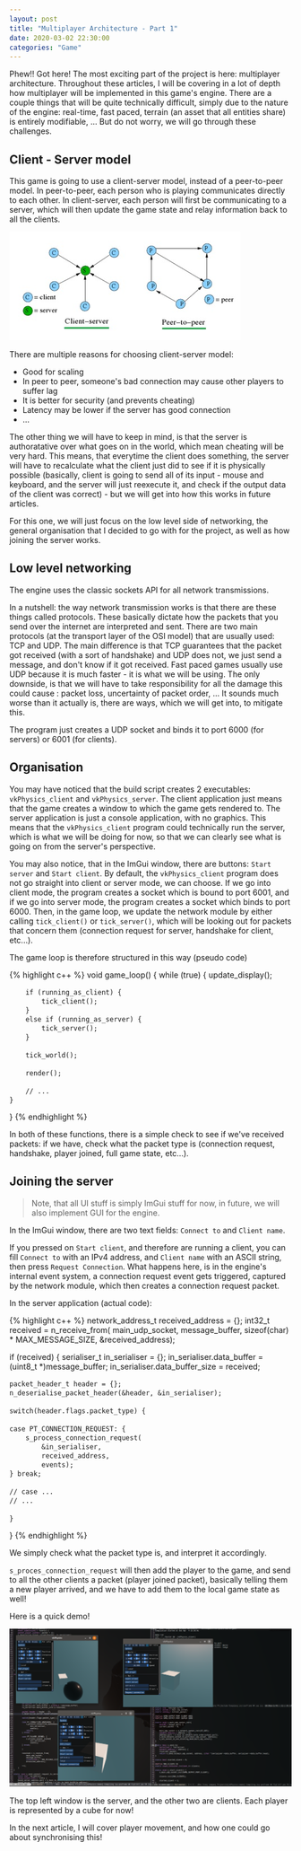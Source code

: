 ```yaml
---
layout: post
title: "Multiplayer Architecture - Part 1"
date: 2020-03-02 22:30:00
categories: "Game"
---
```


Phew!! Got here! The most exciting part of the project is here: multiplayer architecture. Throughout these articles, I will be covering in a lot of depth how multiplayer will be implemented in this game's engine. There are a couple things that will be quite technically difficult, simply due to the nature of the engine: real-time, fast paced, terrain (an asset that all entities share) is entirely modifiable, ... But do not worry, we will go through these challenges.

## Client - Server model

This game is going to use a client-server model, instead of a peer-to-peer model. In peer-to-peer, each person who is playing communicates directly to each other. In client-server, each person will first be communicating to a server, which will then update the game state and relay information back to all the clients. 

![photo](/assets/p2p_cts.png)

There are multiple reasons for choosing client-server model: 

- Good for scaling
- In peer to peer, someone's bad connection may cause other players to suffer lag
- It is better for security (and prevents cheating)
- Latency may be lower if the server has good connection
- ...

The other thing we will have to keep in mind, is that the server is authoratative over what goes on in the world, which mean cheating will be very hard. This means, that everytime the client does something, the server will have to recalculate what the client just did to see if it is physically possible (basically, client is going to send all of its input - mouse and keyboard, and the server will just reexecute it, and check if the output data of the client was correct) - but we will get into how this works in future articles.

For this one, we will just focus on the low level side of networking, the general organisation that I decided to go with for the project, as well as how joining the server works.

## Low level networking

The engine uses the classic sockets API for all network transmissions.

In a nutshell: the way network transmission works is that there are these things called protocols. These basically dictate how the packets that you send over the internet are interpreted and sent. There are two main protocols (at the transport layer of the OSI model) that are usually used: TCP and UDP. The main difference is that TCP guarantees that the packet got received (with a sort of handshake) and UDP does not, we just send a message, and don't know if it got received. Fast paced games usually use UDP because it is much faster - it is what we will be using. The only downside, is that we will have to take responsibility for all the damage this could cause : packet loss, uncertainty of packet order, ... It sounds much worse than it actually is, there are ways, which we will get into, to mitigate this.

The program just creates a UDP socket and binds it to port 6000 (for servers) or 6001 (for clients).

## Organisation

You may have noticed that the build script creates 2 executables: `vkPhysics_client` and `vkPhysics_server`. The client application just means that the game creates a window to which the game gets rendered to. The server application is just a console application, with no graphics. This means that the `vkPhysics_client` program could technically run the server, which is what we will be doing for now, so that we can clearly see what is going on from the server's perspective.

You may also notice, that in the ImGui window, there are buttons: `Start server` and `Start client`. By default, the `vkPhysics_client` program does not go straight into client or server mode, we can choose. If we go into client mode, the program creates a socket which is bound to port 6001, and if we go into server mode, the program creates a socket which binds to port 6000. Then, in the game loop, we update the network module by either calling `tick_client()` or `tick_server()`, which will be looking out for packets that concern them (connection request for server, handshake for client, etc...).

The game loop is therefore structured in this way (pseudo code)

{% highlight c++ %}
void game_loop() {
    while (true) {
        update_display();
        
        if (running_as_client) {
            tick_client();
        }
        else if (running_as_server) {
            tick_server();
        }

        tick_world();
        
        render();
        
        // ...
    }
}
{% endhighlight %}

In both of these functions, there is a simple check to see if we've received packets: if we have, check what the packet type is (connection request, handshake, player joined, full game state, etc...).

## Joining the server

> Note, that all UI stuff is simply ImGui stuff for now, in future, we will also implement GUI for the engine.

In the ImGui window, there are two text fields: `Connect to` and `Client name`.

If you pressed on `Start client`, and therefore are running a client, you can fill `Connect to` with an IPv4 address, and `Client name` with an ASCII string, then press `Request Connection`. What happens here, is in the engine's internal event system, a connection request event gets triggered, captured by the network module, which then creates a connection request packet.

In the server application (actual code):

{% highlight c++ %}
network_address_t received_address = {};
int32_t received = n_receive_from(
    main_udp_socket,
    message_buffer,
    sizeof(char) * MAX_MESSAGE_SIZE,
    &received_address);

if (received) {
    serialiser_t in_serialiser = {};
    in_serialiser.data_buffer = (uint8_t *)message_buffer;
    in_serialiser.data_buffer_size = received;
    
    packet_header_t header = {};
    n_deserialise_packet_header(&header, &in_serialiser);
    
    switch(header.flags.packet_type) {
    
    case PT_CONNECTION_REQUEST: {
        s_process_connection_request(
            &in_serialiser,
            received_address,
            events);
    } break;
    
    // case ...
    // ...
        
    }
}
{% endhighlight %}

We simply check what the packet type is, and interpret it accordingly.

`s_proces_connection_request` will then add the player to the game, and send to all the other clients a packet (player joined packet), basically telling them a new player arrived, and we have to add them to the local game state as well!

Here is a quick demo!

![photo](/assets/multiplayer.png)

The top left window is the server, and the other two are clients. Each player is represented by a cube for now!

In the next article, I will cover player movement, and how one could go about synchronising this!
